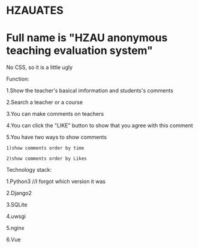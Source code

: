 # HZAUATES

# Full name is "HZAU anonymous teaching evaluation system"

No CSS, so it is a little ugly

Function:

  1.Show the teacher's basical imformation and students's comments
  
  2.Search a teacher or a course
  
  3.You can make comments on teachers
  
  4.You can click the "LIKE" button to show that you agree with this comment
  
  5.You have two ways to show comments
  
    1)show comments order by time
    
    2)show comments order by Likes
    
Technology stack:

  1.Python3       //I forgot which version it was
  
  2.Django2
  
  3.SQLite
  
  4.uwsgi
  
  5.nginx
  
  6.Vue
  
